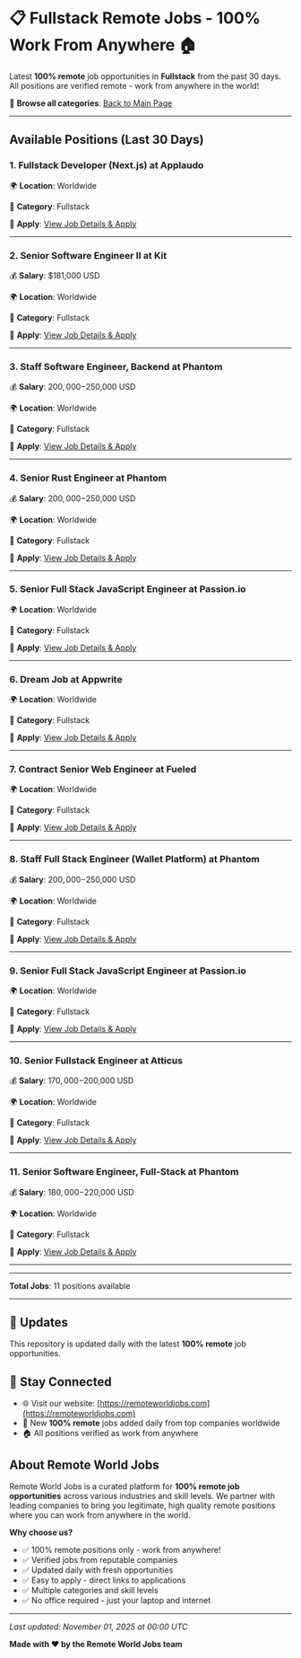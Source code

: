 # 📋 Fullstack Remote Jobs - 100% Work From Anywhere 🏠

Latest **100% remote** job opportunities in **Fullstack** from the past 30 days. All positions are verified remote - work from anywhere in the world!

🔗 **Browse all categories**: [Back to Main Page](README.md)

---

## Available Positions (Last 30 Days)

### 1. Fullstack Developer (Next.js) at Applaudo

🌍 **Location**: Worldwide

📍 **Category**: Fullstack

🔗 **Apply**: [View Job Details & Apply](https://remoteworldjobs.com/fullstack-developer-applaudo)

---

### 2. Senior Software Engineer II at Kit

💰 **Salary**: $181,000 USD

🌍 **Location**: Worldwide

📍 **Category**: Fullstack

🔗 **Apply**: [View Job Details & Apply](https://remoteworldjobs.com/senior-software-engineer-ii-kit)

---

### 3. Staff Software Engineer, Backend at Phantom

💰 **Salary**: $200,000-$250,000 USD

🌍 **Location**: Worldwide

📍 **Category**: Fullstack

🔗 **Apply**: [View Job Details & Apply](https://remoteworldjobs.com/staff-software-engineer-backend-pantom)

---

### 4. Senior Rust Engineer at Phantom

💰 **Salary**: $200,000-$250,000 USD

🌍 **Location**: Worldwide

📍 **Category**: Fullstack

🔗 **Apply**: [View Job Details & Apply](https://remoteworldjobs.com/senior-rust-engineer-pantom)

---

### 5. Senior Full Stack JavaScript Engineer at Passion.io

🌍 **Location**: Worldwide

📍 **Category**: Fullstack

🔗 **Apply**: [View Job Details & Apply](https://remoteworldjobs.com/senior-full-stack-javascript-engineer-remote-passion-io)

---

### 6. Dream Job at Appwrite

🌍 **Location**: Worldwide

📍 **Category**: Fullstack

🔗 **Apply**: [View Job Details & Apply](https://remoteworldjobs.com/dream-job-appwrite)

---

### 7. Contract Senior Web Engineer at Fueled

🌍 **Location**: Worldwide

📍 **Category**: Fullstack

🔗 **Apply**: [View Job Details & Apply](https://remoteworldjobs.com/contract-senior-web-engineer-fueled)

---

### 8. Staff Full Stack Engineer (Wallet Platform) at Phantom

💰 **Salary**: $200,000-$250,000 USD

🌍 **Location**: Worldwide

📍 **Category**: Fullstack

🔗 **Apply**: [View Job Details & Apply](https://remoteworldjobs.com/staff-full-stack-engineer-pantom)

---

### 9. Senior Full Stack JavaScript Engineer at Passion.io

🌍 **Location**: Worldwide

📍 **Category**: Fullstack

🔗 **Apply**: [View Job Details & Apply](https://remoteworldjobs.com/senior-full-stack-javascript-engineer-passion-io)

---

### 10. Senior Fullstack Engineer at Atticus

💰 **Salary**: $170,000-$200,000 USD

🌍 **Location**: Worldwide

📍 **Category**: Fullstack

🔗 **Apply**: [View Job Details & Apply](https://remoteworldjobs.com/senior-fullstack-engineer-atticus)

---

### 11. Senior Software Engineer, Full-Stack at Phantom

💰 **Salary**: $180,000-$220,000 USD

🌍 **Location**: Worldwide

📍 **Category**: Fullstack

🔗 **Apply**: [View Job Details & Apply](https://remoteworldjobs.com/senior-software-engineer-full-stack-pantom)

---


---

**Total Jobs**: 11 positions available

---

## 🔄 Updates

This repository is updated daily with the latest **100% remote** job opportunities.

## 📧 Stay Connected

- 🌐 Visit our website: [https://remoteworldjobs.com](https://remoteworldjobs.com)
- 💼 New **100% remote** jobs added daily from top companies worldwide
- 🏠 All positions verified as work from anywhere

## About Remote World Jobs

Remote World Jobs is a curated platform for **100% remote job opportunities** across various industries and skill levels. We partner with leading companies to bring you legitimate, high quality remote positions where you can work from anywhere in the world.

**Why choose us?**
- ✅ 100% remote positions only - work from anywhere!
- ✅ Verified jobs from reputable companies
- ✅ Updated daily with fresh opportunities
- ✅ Easy to apply - direct links to applications
- ✅ Multiple categories and skill levels
- ✅ No office required - just your laptop and internet

---

_Last updated: November 01, 2025 at 00:00 UTC_

**Made with ❤️ by the Remote World Jobs team**
